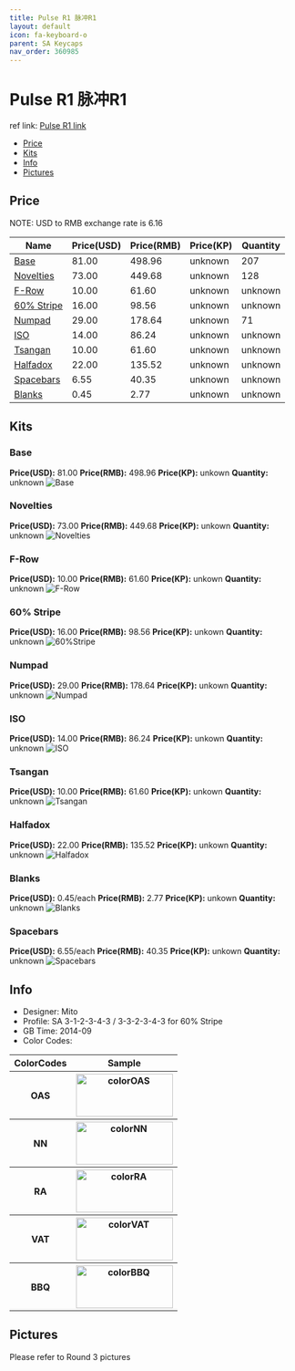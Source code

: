 ```yaml
---
title: Pulse R1 脉冲R1
layout: default
icon: fa-keyboard-o
parent: SA Keycaps
nav_order: 360985
---
```


# Pulse R1 脉冲R1

ref link: [Pulse R1 link](https://geekhack.org/index.php?topic=61822.0)

* [Price](#price)
* [Kits](#kits)
* [Info](#info)
* [Pictures](#pictures)

## Price

NOTE: USD to RMB exchange rate is 6.16

| Name          | Price(USD)    | Price(RMB)  | Price(KP)  | Quantity |
| ------------- | ------------- | ----------- | ---------- | -------- |
|[Base](#base)|81.00|498.96|unknown|207|
|[Novelties](#novelties)|73.00|449.68|unknown|128|
|[F-Row](#f-row)|10.00|61.60|unknown|unknown|
|[60% Stripe](#60-stripe)|16.00|98.56|unknown|unknown|
|[Numpad](#numpad)|29.00|178.64|unknown|71|
|[ISO](#iso)|14.00|86.24|unknown|unknown|
|[Tsangan](#tsangan)|10.00|61.60|unknown|unknown|
|[Halfadox](#halfadox)|22.00|135.52|unknown|unknown|
|[Spacebars](#spacebars)|6.55|40.35|unknown|unknown|
|[Blanks](#blanks)|0.45|2.77|unknown|unknown|

## Kits
### Base
**Price(USD):** 81.00   **Price(RMB):** 498.96  **Price(KP):** unkown   **Quantity:** unknown
<img src="{{ 'assets/images/sa-keycaps/pulser1/kits_pics/r1base.png' | relative_url }}" alt="Base" class="image featured">

### Novelties
**Price(USD):** 73.00   **Price(RMB):** 449.68  **Price(KP):** unkown   **Quantity:** unknown
<img src="{{ 'assets/images/sa-keycaps/pulser1/kits_pics/r1novelties.png' | relative_url }}" alt="Novelties" class="image featured">

### F-Row
**Price(USD):** 10.00   **Price(RMB):** 61.60   **Price(KP):** unkown   **Quantity:** unknown
<img src="{{ 'assets/images/sa-keycaps/pulser1/kits_pics/r1f-row.png' | relative_url }}" alt="F-Row" class="image featured">

### 60% Stripe
**Price(USD):** 16.00   **Price(RMB):** 98.56   **Price(KP):** unkown   **Quantity:** unknown
<img src="{{ 'assets/images/sa-keycaps/pulser1/kits_pics/r160stripe.png' | relative_url }}" alt="60%Stripe" class="image featured">

### Numpad
**Price(USD):** 29.00   **Price(RMB):** 178.64  **Price(KP):** unkown   **Quantity:** unknown
<img src="{{ 'assets/images/sa-keycaps/pulser1/kits_pics/r1numpad.png' | relative_url }}" alt="Numpad" class="image featured">

### ISO
**Price(USD):** 14.00   **Price(RMB):** 86.24   **Price(KP):** unkown   **Quantity:** unknown
<img src="{{ 'assets/images/sa-keycaps/pulser1/kits_pics/r1iso.png' | relative_url }}" alt="ISO" class="image featured">

### Tsangan
**Price(USD):** 10.00   **Price(RMB):** 61.60   **Price(KP):** unkown   **Quantity:** unknown
<img src="{{ 'assets/images/sa-keycaps/pulser1/kits_pics/r1tsangan.png' | relative_url }}" alt="Tsangan" class="image featured">

### Halfadox
**Price(USD):** 22.00   **Price(RMB):** 135.52  **Price(KP):** unkown   **Quantity:** unknown
<img src="{{ 'assets/images/sa-keycaps/pulser1/kits_pics/r1halfadox.png' | relative_url }}" alt="Halfadox" class="image featured">

### Blanks
**Price(USD):** 0.45/each    **Price(RMB):** 2.77    **Price(KP):** unkown   **Quantity:** unknown
<img src="{{ 'assets/images/sa-keycaps/pulser1/kits_pics/r1blanks.png' | relative_url }}" alt="Blanks" class="image featured">

### Spacebars
**Price(USD):** 6.55/each    **Price(RMB):** 40.35   **Price(KP):** unkown   **Quantity:** unknown
<img src="{{ 'assets/images/sa-keycaps/pulser1/kits_pics/r1spacebars.png' | relative_url }}" alt="Spacebars" class="image featured">

## Info
* Designer: Mito
* Profile: SA 3-1-2-3-4-3 / 3-3-2-3-4-3 for 60% Stripe
* GB Time: 2014-09
* Color Codes:  
<table style="width:100%">
  <tr>
    <th>ColorCodes</th>
    <th>Sample</th>
  </tr>
  <tr>
    <th>OAS</th>
    <th><img src="{{ 'assets/images/sa-keycaps/SP_ColorCodes/abs/SP_Abs_ColorCodes_OAS.png' | relative_url }}" alt="colorOAS" height="75" width="170"></th>
  </tr>
  <tr>
    <th>NN</th>
    <th><img src="{{ 'assets/images/sa-keycaps/SP_ColorCodes/abs/SP_Abs_ColorCodes_NN.png' | relative_url }}" alt="colorNN" height="75" width="170"></th>
  </tr>
  <tr>
    <th>RA</th>
    <th><img src="{{ 'assets/images/sa-keycaps/SP_ColorCodes/abs/SP_Abs_ColorCodes_RA.png' | relative_url }}" alt="colorRA" height="75" width="170"></th>
  </tr>
  <tr>
    <th>VAT</th>
    <th><img src="{{ 'assets/images/sa-keycaps/SP_ColorCodes/abs/SP_Abs_ColorCodes_VAT.png' | relative_url }}" alt="colorVAT" height="75" width="170"></th>
  </tr>
  <tr>
    <th>BBQ</th>
    <th><img src="{{ 'assets/images/sa-keycaps/SP_ColorCodes/abs/SP_Abs_ColorCodes_BBQ.png' | relative_url }}" alt="colorBBQ" height="75" width="170"></th>
  </tr>
</table>

## Pictures
Please refer to Round 3 pictures
